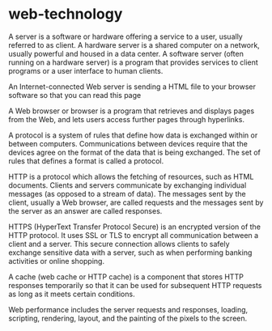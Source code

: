 # web-technology
A server is a software or hardware offering a service to a user, usually referred to as client.  A hardware server is a shared computer on a network, usually powerful and housed in a data center.  A software server (often running on a hardware server) is a program that provides services to client programs or a user interface to human clients.

An Internet-connected Web server is sending a HTML file to your browser software so that you can read this page

A Web browser or browser is a program that retrieves and displays pages from the Web, and lets users access further pages through hyperlinks. 


A protocol is a system of rules that define how data is exchanged within or between computers.
Communications between devices require that the devices agree on the format of the data that is being exchanged. The set of rules that defines a format is called a protocol.

HTTP is a protocol which allows the fetching of resources, such as HTML documents.
Clients and servers communicate by exchanging individual messages (as opposed to a stream of data). The messages sent by the client, usually a Web browser, are called requests and the messages sent by the server as an answer are called responses.


HTTPS (HyperText Transfer Protocol Secure) is an encrypted version of the HTTP protocol. It uses SSL or TLS to encrypt all communication between a client and a server. This secure connection allows clients to safely exchange sensitive data with a server, such as when performing banking activities or online shopping.


A cache (web cache or HTTP cache) is a component that stores HTTP responses temporarily so that it can be used for subsequent HTTP requests as long as it meets certain conditions.


Web performance includes the server requests and responses, loading, scripting, rendering, layout, and the painting of the pixels to the screen.













